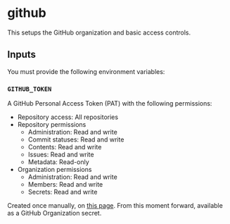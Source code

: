 # github

This setups the GitHub organization and basic access controls.

## Inputs

You must provide the following environment variables:

### `GITHUB_TOKEN`

A GitHub Personal Access Token (PAT) with the following permissions:

<!-- TODO: Check if all these permissions are required. -->
- Repository access: All repositories
- Repository permissions
  - Administration: Read and write
  - Commit statuses: Read and write
  - Contents: Read and write
  - Issues: Read and write
  - Metadata: Read-only
- Organization permissions
  - Administration: Read and write
  - Members: Read and write
  - Secrets: Read and write

Created once manually, on [this page](https://github.com/settings/tokens?type=beta).
From this moment forward, available as a GitHub Organization secret.